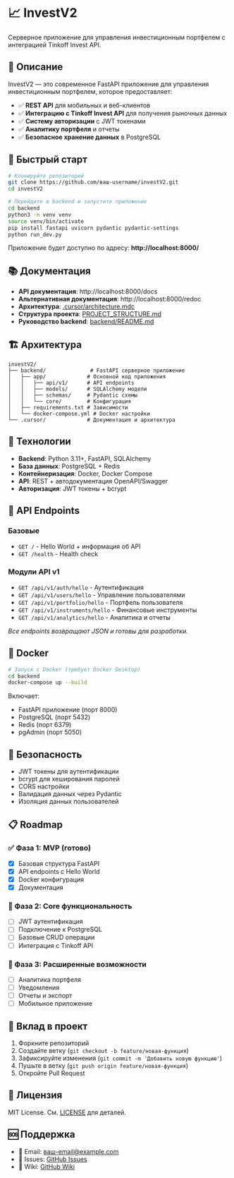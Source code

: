 # 📈 InvestV2

Серверное приложение для управления инвестиционным портфелем с интеграцией Tinkoff Invest API.

## 🎯 Описание

InvestV2 — это современное FastAPI приложение для управления инвестиционным портфелем, которое предоставляет:

- ✅ **REST API** для мобильных и веб-клиентов
- ✅ **Интеграцию с Tinkoff Invest API** для получения рыночных данных
- ✅ **Систему авторизации** с JWT токенами
- ✅ **Аналитику портфеля** и отчеты
- ✅ **Безопасное хранение данных** в PostgreSQL

## 🚀 Быстрый старт

```bash
# Клонируйте репозиторий
git clone https://github.com/ваш-username/investV2.git
cd investV2

# Перейдите в backend и запустите приложение
cd backend
python3 -m venv venv
source venv/bin/activate
pip install fastapi uvicorn pydantic pydantic-settings
python run_dev.py
```

Приложение будет доступно по адресу: **http://localhost:8000/**

## 📚 Документация

- **API документация**: http://localhost:8000/docs
- **Альтернативная документация**: http://localhost:8000/redoc
- **Архитектура**: [.cursor/architecture.mdс](.cursor/architecture.mdс)
- **Структура проекта**: [PROJECT_STRUCTURE.md](PROJECT_STRUCTURE.md)
- **Руководство backend**: [backend/README.md](backend/README.md)

## 🏗️ Архитектура

```
investV2/
├── backend/              # FastAPI серверное приложение
│   ├── app/             # Основной код приложения
│   │   ├── api/v1/      # API endpoints
│   │   ├── models/      # SQLAlchemy модели
│   │   ├── schemas/     # Pydantic схемы
│   │   └── core/        # Конфигурация
│   ├── requirements.txt # Зависимости
│   └── docker-compose.yml # Docker настройки
└── .cursor/             # Документация и архитектура
```

## 🔧 Технологии

- **Backend**: Python 3.11+, FastAPI, SQLAlchemy
- **База данных**: PostgreSQL + Redis
- **Контейнеризация**: Docker, Docker Compose
- **API**: REST + автодокументация OpenAPI/Swagger
- **Авторизация**: JWT токены + bcrypt

## 📡 API Endpoints

### Базовые
- `GET /` - Hello World + информация об API
- `GET /health` - Health check

### Модули API v1
- `GET /api/v1/auth/hello` - Аутентификация
- `GET /api/v1/users/hello` - Управление пользователями
- `GET /api/v1/portfolio/hello` - Портфель пользователя
- `GET /api/v1/instruments/hello` - Финансовые инструменты
- `GET /api/v1/analytics/hello` - Аналитика и отчеты

*Все endpoints возвращают JSON и готовы для разработки.*

## 🐳 Docker

```bash
# Запуск с Docker (требует Docker Desktop)
cd backend
docker-compose up --build
```

Включает:
- FastAPI приложение (порт 8000)
- PostgreSQL (порт 5432)
- Redis (порт 6379)
- pgAdmin (порт 5050)

## 🔐 Безопасность

- JWT токены для аутентификации
- bcrypt для хеширования паролей
- CORS настройки
- Валидация данных через Pydantic
- Изоляция данных пользователей

## 📋 Roadmap

### ✅ Фаза 1: MVP (готово)
- [x] Базовая структура FastAPI
- [x] API endpoints с Hello World
- [x] Docker конфигурация
- [x] Документация

### 🔄 Фаза 2: Core функциональность
- [ ] JWT аутентификация
- [ ] Подключение к PostgreSQL
- [ ] Базовые CRUD операции
- [ ] Интеграция с Tinkoff API

### 🚀 Фаза 3: Расширенные возможности
- [ ] Аналитика портфеля
- [ ] Уведомления
- [ ] Отчеты и экспорт
- [ ] Мобильное приложение

## 🤝 Вклад в проект

1. Форкните репозиторий
2. Создайте ветку (`git checkout -b feature/новая-функция`)
3. Зафиксируйте изменения (`git commit -m 'Добавить новую функцию'`)
4. Пушьте в ветку (`git push origin feature/новая-функция`)
5. Откройте Pull Request

## 📄 Лицензия

MIT License. См. [LICENSE](LICENSE) для деталей.

## 🆘 Поддержка

- 📧 Email: ваш-email@example.com
- 🐛 Issues: [GitHub Issues](https://github.com/ваш-username/investV2/issues)
- 📖 Wiki: [GitHub Wiki](https://github.com/ваш-username/investV2/wiki)
